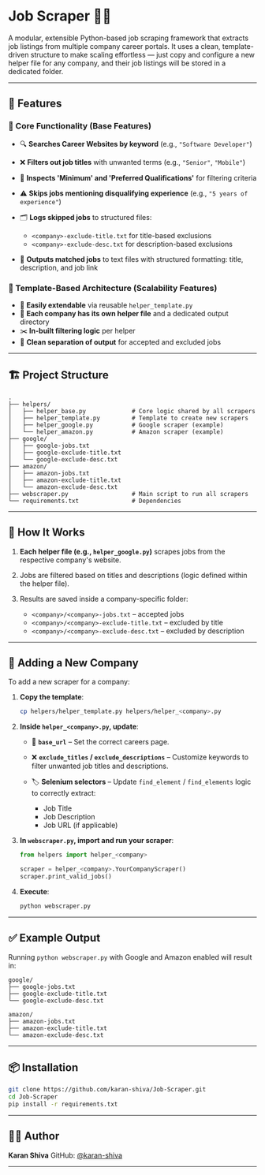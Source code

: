 # Job Scraper 🧠💼

A modular, extensible Python-based job scraping framework that extracts job listings from multiple company career portals. It uses a clean, template-driven structure to make scaling effortless — just copy and configure a new helper file for any company, and their job listings will be stored in a dedicated folder. 

---

## 🚀 Features

### 🔧 Core Functionality (Base Features)

* 🔍 **Searches Career Websites by keyword** (e.g., `"Software Developer"`)
* ❌ **Filters out job titles** with unwanted terms (e.g., `"Senior"`, `"Mobile"`)
* 🧠 **Inspects 'Minimum' and 'Preferred Qualifications'** for filtering criteria
* ⚠️ **Skips jobs mentioning disqualifying experience** (e.g., `"5 years of experience"`)
* 🗂️ **Logs skipped jobs** to structured files:

  * `<company>-exclude-title.txt` for title-based exclusions
  * `<company>-exclude-desc.txt` for description-based exclusions
* 📄 **Outputs matched jobs** to text files with structured formatting: title, description, and job link

### 🧱 Template-Based Architecture (Scalability Features)

* 🧩 **Easily extendable** via reusable `helper_template.py`
* 📁 **Each company has its own helper file** and a dedicated output directory
* ✂️ **In-built filtering logic** per helper
* 🧹 **Clean separation of output** for accepted and excluded jobs

---

## 🏗️ Project Structure

```
.
├── helpers/
│   ├── helper_base.py             # Core logic shared by all scrapers
│   ├── helper_template.py         # Template to create new scrapers
│   ├── helper_google.py           # Google scraper (example)
│   └── helper_amazon.py           # Amazon scraper (example)
├── google/
│   ├── google-jobs.txt
│   ├── google-exclude-title.txt
│   └── google-exclude-desc.txt
├── amazon/
│   ├── amazon-jobs.txt
│   ├── amazon-exclude-title.txt
│   └── amazon-exclude-desc.txt
├── webscraper.py                  # Main script to run all scrapers
└── requirements.txt               # Dependencies
```

---

## 🧠 How It Works

1. **Each helper file (e.g., `helper_google.py`)** scrapes jobs from the respective company's website.
2. Jobs are filtered based on titles and descriptions (logic defined within the helper file).
3. Results are saved inside a company-specific folder:

   * `<company>/<company>-jobs.txt` – accepted jobs
   * `<company>/<company>-exclude-title.txt` – excluded by title
   * `<company>/<company>-exclude-desc.txt` – excluded by description

---

## 🧩 Adding a New Company

To add a new scraper for a company:

1. **Copy the template**:

   ```bash
   cp helpers/helper_template.py helpers/helper_<company>.py
   ```

2. **Inside `helper_<company>.py`, update**:

   * 🔗 **`base_url`** – Set the correct careers page.
   * ❌ **`exclude_titles` / `exclude_descriptions`** – Customize keywords to filter unwanted job titles and descriptions.
   * 🏷️ **Selenium selectors** – Update `find_element` / `find_elements` logic to correctly extract:

     * Job Title
     * Job Description
     * Job URL (if applicable)

3. **In `webscraper.py`, import and run your scraper**:

   ```python
   from helpers import helper_<company>

   scraper = helper_<company>.YourCompanyScraper()
   scraper.print_valid_jobs()
   ```

4. **Execute**:

   ```bash
   python webscraper.py
   ```

---

## ✅ Example Output

Running `python webscraper.py` with Google and Amazon enabled will result in:

```
google/
├── google-jobs.txt
├── google-exclude-title.txt
└── google-exclude-desc.txt

amazon/
├── amazon-jobs.txt
├── amazon-exclude-title.txt
└── amazon-exclude-desc.txt
```

---

## 📦 Installation

```bash
git clone https://github.com/karan-shiva/Job-Scraper.git
cd Job-Scraper
pip install -r requirements.txt
```

---

## 👨‍💻 Author

**Karan Shiva**
GitHub: [@karan-shiva](https://github.com/karan-shiva)

---

